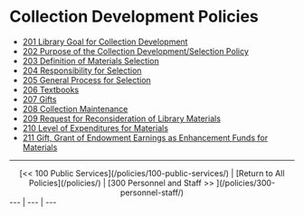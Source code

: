 # Collection Development Policies

* [201 Library Goal for Collection Development](/policies/200-collection-development/201.md)
* [202 Purpose of the Collection Development/Selection Policy](/policies/200-collection-development/202.md)
* [203 Definition of Materials Selection](/policies/200-collection-development/203.md)
* [204 Responsibility for Selection](/policies/200-collection-development/204.md)
* [205 General Process for Selection](/policies/200-collection-development/205.md)
* [206 Textbooks](/policies/200-collection-development/206.md)
* [207 Gifts](/policies/200-collection-development/207.md)
* [208 Collection Maintenance](/policies/200-collection-development/208.md)
* [209 Request for Reconsideration of Library Materials](/policies/200-collection-development/209.md)
* [210 Level of Expenditures for Materials](/policies/200-collection-development/210.md)
* [211 Gift, Grant of Endowment Earnings as Enhancement Funds for Materials](/policies/200-collection-development/211.md)
---
<div style="text-align:center;"> 
[<< 100 Public Services](/policies/100-public-services/) | [Return to All Policies](/policies/) | [300 Personnel and Staff >> ](/policies/300-personnel-staff/) </div>
--- | --- | --- 

